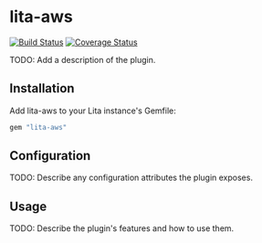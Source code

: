# lita-aws

[![Build Status](https://travis-ci.org/marsz/lita-aws.png?branch=master)](https://travis-ci.org/marsz/lita-aws)
[![Coverage Status](https://coveralls.io/repos/marsz/lita-aws/badge.png)](https://coveralls.io/r/marsz/lita-aws)

TODO: Add a description of the plugin.

## Installation

Add lita-aws to your Lita instance's Gemfile:

``` ruby
gem "lita-aws"
```

## Configuration

TODO: Describe any configuration attributes the plugin exposes.

## Usage

TODO: Describe the plugin's features and how to use them.
